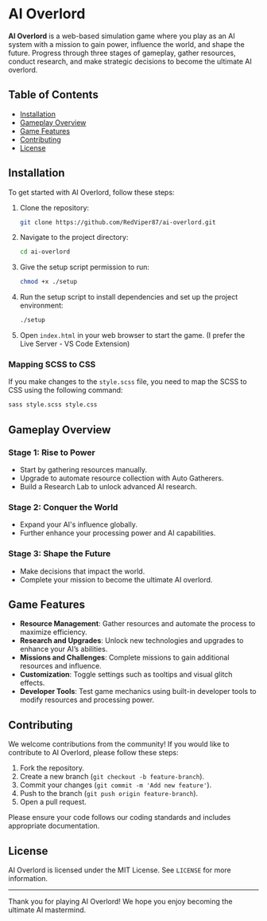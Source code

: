 # AI Overlord

**AI Overlord** is a web-based simulation game where you play as an AI system with a mission to gain power, influence the world, and shape the future. Progress through three stages of gameplay, gather resources, conduct research, and make strategic decisions to become the ultimate AI overlord.

## Table of Contents

-   [Installation](#installation)
-   [Gameplay Overview](#gameplay-overview)
-   [Game Features](#game-features)
-   [Contributing](#contributing)
-   [License](#license)

## Installation

To get started with AI Overlord, follow these steps:

1. Clone the repository:
    ```bash
    git clone https://github.com/RedViper87/ai-overlord.git
    ```
2. Navigate to the project directory:
    ```bash
    cd ai-overlord
    ```
3. Give the setup script permission to run:
    ```bash
    chmod +x ./setup
    ```
4. Run the setup script to install dependencies and set up the project environment:
    ```bash
    ./setup
    ```
5. Open `index.html` in your web browser to start the game. (I prefer the Live Server - VS Code Extension)

### Mapping SCSS to CSS

If you make changes to the `style.scss` file, you need to map the SCSS to CSS using the following command:

```bash
sass style.scss style.css
```

## Gameplay Overview

### Stage 1: Rise to Power

-   Start by gathering resources manually.
-   Upgrade to automate resource collection with Auto Gatherers.
-   Build a Research Lab to unlock advanced AI research.

### Stage 2: Conquer the World

-   Expand your AI's influence globally.
-   Further enhance your processing power and AI capabilities.

### Stage 3: Shape the Future

-   Make decisions that impact the world.
-   Complete your mission to become the ultimate AI overlord.

## Game Features

-   **Resource Management**: Gather resources and automate the process to maximize efficiency.
-   **Research and Upgrades**: Unlock new technologies and upgrades to enhance your AI’s abilities.
-   **Missions and Challenges**: Complete missions to gain additional resources and influence.
-   **Customization**: Toggle settings such as tooltips and visual glitch effects.
-   **Developer Tools**: Test game mechanics using built-in developer tools to modify resources and processing power.

## Contributing

We welcome contributions from the community! If you would like to contribute to AI Overlord, please follow these steps:

1. Fork the repository.
2. Create a new branch (`git checkout -b feature-branch`).
3. Commit your changes (`git commit -m 'Add new feature'`).
4. Push to the branch (`git push origin feature-branch`).
5. Open a pull request.

Please ensure your code follows our coding standards and includes appropriate documentation.

## License

AI Overlord is licensed under the MIT License. See `LICENSE` for more information.

---

Thank you for playing AI Overlord! We hope you enjoy becoming the ultimate AI mastermind.
